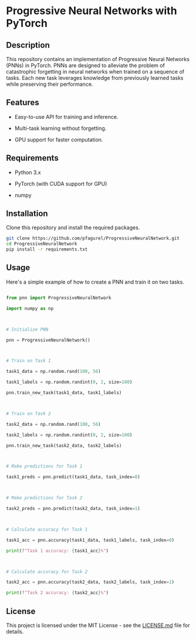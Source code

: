 # Progressive Neural Networks with PyTorch



## Description

This repository contains an implementation of Progressive Neural Networks (PNNs) in PyTorch. PNNs are designed to alleviate the problem of catastrophic forgetting in neural networks when trained on a sequence of tasks. Each new task leverages knowledge from previously learned tasks while preserving their performance.



## Features

- Easy-to-use API for training and inference.

- Multi-task learning without forgetting.

- GPU support for faster computation.



## Requirements

- Python 3.x

- PyTorch (with CUDA support for GPU)

- numpy



## Installation



Clone this repository and install the required packages.



```bash
git clone https://github.com/pfagurel/ProgressiveNeuralNetwork.git
cd ProgressiveNeuralNetwork
pip install -r requirements.txt
```



## Usage



Here's a simple example of how to create a PNN and train it on two tasks.



```python

from pnn import ProgressiveNeuralNetwork

import numpy as np



# Initialize PNN

pnn = ProgressiveNeuralNetwork()



# Train on Task 1

task1_data = np.random.rand(100, 56)

task1_labels = np.random.randint(0, 2, size=100)

pnn.train_new_task(task1_data, task1_labels)



# Train on Task 2

task2_data = np.random.rand(100, 56)

task2_labels = np.random.randint(0, 2, size=100)

pnn.train_new_task(task2_data, task2_labels)



# Make predictions for Task 1

task1_preds = pnn.predict(task1_data, task_index=0)



# Make predictions for Task 2

task2_preds = pnn.predict(task2_data, task_index=1)



# Calculate accuracy for Task 1

task1_acc = pnn.accuracy(task1_data, task1_labels, task_index=0)

print(f"Task 1 accuracy: {task1_acc}%")



# Calculate accuracy for Task 2

task2_acc = pnn.accuracy(task2_data, task2_labels, task_index=1)

print(f"Task 2 accuracy: {task2_acc}%")

```



## License

This project is licensed under the MIT License - see the [LICENSE.md](LICENSE.md) file for details.

